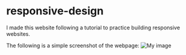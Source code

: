 # responsive-design
I made this website following a tutorial to practice building responsive websites.

The following is a simple screenshot of the webpage: 
![My image](http://imgur.com/a/zeyhV)

